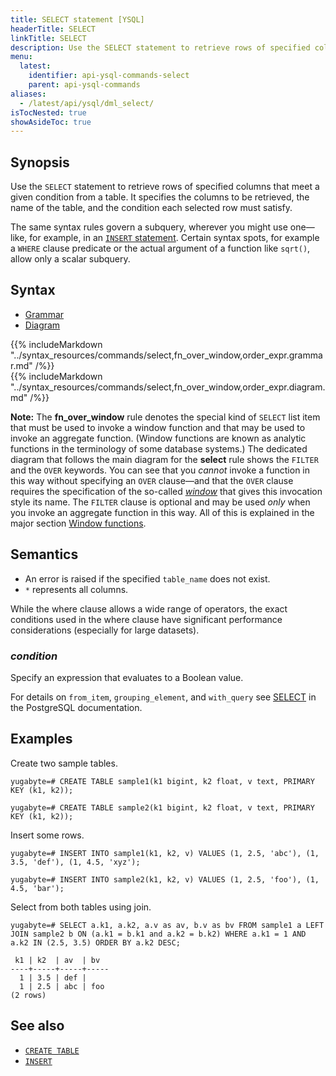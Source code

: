 ```yaml
---
title: SELECT statement [YSQL]
headerTitle: SELECT
linkTitle: SELECT
description: Use the SELECT statement to retrieve rows of specified columns that meet a given condition from a table.
menu:
  latest:
    identifier: api-ysql-commands-select
    parent: api-ysql-commands
aliases:
  - /latest/api/ysql/dml_select/
isTocNested: true
showAsideToc: true
---
```


## Synopsis

Use the `SELECT` statement to retrieve rows of specified columns that meet a given condition from a table. It specifies the columns to be retrieved, the name of the table, and the condition each selected row must satisfy.

The same syntax rules govern a subquery, wherever you might use one—like, for example, in an [`INSERT` statement](../dml_insert/). Certain syntax spots, for example a `WHERE` clause predicate or the actual argument of a function like `sqrt()`, allow only a scalar subquery.

## Syntax

<ul class="nav nav-tabs nav-tabs-yb">
  <li >
    <a href="#grammar" class="nav-link active" id="grammar-tab" data-toggle="tab" role="tab" aria-controls="grammar" aria-selected="true">
      <i class="fas fa-file-alt" aria-hidden="true"></i>
      Grammar
    </a>
  </li>
  <li>
    <a href="#diagram" class="nav-link" id="diagram-tab" data-toggle="tab" role="tab" aria-controls="diagram" aria-selected="false">
      <i class="fas fa-project-diagram" aria-hidden="true"></i>
      Diagram
    </a>
  </li>
</ul>

<div class="tab-content">
  <div id="grammar" class="tab-pane fade show active" role="tabpanel" aria-labelledby="grammar-tab">
    {{% includeMarkdown "../syntax_resources/commands/select,fn_over_window,order_expr.grammar.md" /%}}
  </div>
  <div id="diagram" class="tab-pane fade" role="tabpanel" aria-labelledby="diagram-tab">
    {{% includeMarkdown "../syntax_resources/commands/select,fn_over_window,order_expr.diagram.md" /%}}
  </div>
</div>

**Note:** The **fn_over_window** rule denotes the special kind of `SELECT` list item that must be used to invoke a window function and that may be used to invoke an aggregate function. (Window functions are known as analytic functions in the terminology of some database systems.) The dedicated diagram that follows the main diagram for the **select** rule shows the `FILTER` and the `OVER` keywords. You can see that you _cannot_ invoke a function in this way without specifying an `OVER` clause—and that the `OVER` clause requires the specification of the so-called [_window_](../../exprs/window_functions/sql-syntax-semantics/#the-window-definition-rule) that gives this invocation style its name. The `FILTER` clause is optional and may be used _only_ when you invoke an aggregate function in this way. All of this is explained in the major section [Window functions](../../exprs/window_functions/).

## Semantics

- An error is raised if the specified `table_name` does not exist.
- `*` represents all columns.

While the where clause allows a wide range of operators, the exact conditions used in the where clause have significant performance considerations (especially for large datasets).

### *condition*

Specify an expression that evaluates to a Boolean value.

For details on `from_item`, `grouping_element`, and `with_query` see [SELECT](https://www.postgresql.org/docs/10/static/sql-select.html) in the PostgreSQL documentation.

## Examples

Create two sample tables.

```postgresql
yugabyte=# CREATE TABLE sample1(k1 bigint, k2 float, v text, PRIMARY KEY (k1, k2));
```

```postgresql
yugabyte=# CREATE TABLE sample2(k1 bigint, k2 float, v text, PRIMARY KEY (k1, k2));
```

Insert some rows.

```postgresql
yugabyte=# INSERT INTO sample1(k1, k2, v) VALUES (1, 2.5, 'abc'), (1, 3.5, 'def'), (1, 4.5, 'xyz');
```

```postgresql
yugabyte=# INSERT INTO sample2(k1, k2, v) VALUES (1, 2.5, 'foo'), (1, 4.5, 'bar');
```

Select from both tables using join.

```postgresql
yugabyte=# SELECT a.k1, a.k2, a.v as av, b.v as bv FROM sample1 a LEFT JOIN sample2 b ON (a.k1 = b.k1 and a.k2 = b.k2) WHERE a.k1 = 1 AND a.k2 IN (2.5, 3.5) ORDER BY a.k2 DESC;
```

```
 k1 | k2  | av  | bv
----+-----+-----+-----
  1 | 3.5 | def |
  1 | 2.5 | abc | foo
(2 rows)
```

## See also

- [`CREATE TABLE`](../ddl_create_table)
- [`INSERT`](../dml_insert)
